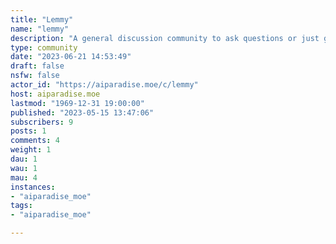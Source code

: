 ```yaml
---
title: "Lemmy" 
name: "lemmy"
description: "A general discussion community to ask questions or just general discussions "
type: community
date: "2023-06-21 14:53:49"
draft: false
nsfw: false
actor_id: "https://aiparadise.moe/c/lemmy"
host: aiparadise.moe
lastmod: "1969-12-31 19:00:00"
published: "2023-05-15 13:47:06"
subscribers: 9
posts: 1
comments: 4
weight: 1
dau: 1
wau: 1
mau: 4
instances:
- "aiparadise_moe"
tags: 
- "aiparadise_moe"

---
```

